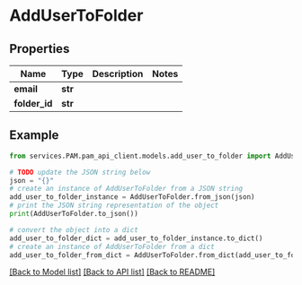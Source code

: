 # AddUserToFolder


## Properties

Name | Type | Description | Notes
------------ | ------------- | ------------- | -------------
**email** | **str** |  | 
**folder_id** | **str** |  | 

## Example

```python
from services.PAM.pam_api_client.models.add_user_to_folder import AddUserToFolder

# TODO update the JSON string below
json = "{}"
# create an instance of AddUserToFolder from a JSON string
add_user_to_folder_instance = AddUserToFolder.from_json(json)
# print the JSON string representation of the object
print(AddUserToFolder.to_json())

# convert the object into a dict
add_user_to_folder_dict = add_user_to_folder_instance.to_dict()
# create an instance of AddUserToFolder from a dict
add_user_to_folder_from_dict = AddUserToFolder.from_dict(add_user_to_folder_dict)
```
[[Back to Model list]](../README.md#documentation-for-models) [[Back to API list]](../README.md#documentation-for-api-endpoints) [[Back to README]](../README.md)


